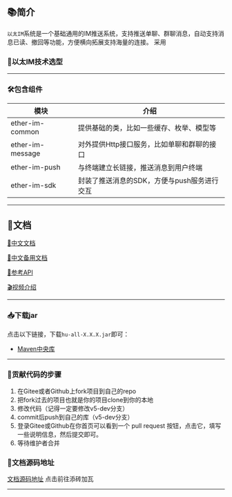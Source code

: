 ## 📚简介

`以太IM`系统是一个基础通用的IM推送系统，支持推送单聊、群聊消息，自动支持消息已读、撤回等功能，方便横向拓展支持海量的连接。
采用

### 🍺以太IM技术选型

-------------------------------------------------------------------------------

### 🛠️包含组件

| 模块               | 介绍                        |
|------------------|---------------------------|
| ether-im-common  | 提供基础的类，比如一些缓存、枚举、模型等      |
| ether-im-message | 对外提供Http接口服务，比如单聊和群聊的接口   |
| ether-im-push    | 与终端建立长链接，推送消息到用户终端        |
| ether-im-sdk     | 封装了推送消息的SDK，方便与push服务进行交互 |

-------------------------------------------------------------------------------

## 📝文档

[📘中文文档](https://doc.hutool.cn/pages/index/)

[📘中文备用文档](https://plus.hutool.cn/)

[📙参考API](https://apidoc.gitee.com/dromara/hutool/)

[🎬视频介绍](https://www.bilibili.com/video/BV1bQ4y1M7d9?p=2)

-------------------------------------------------------------------------------

### 📥下载jar

点击以下链接，下载`hu-all-X.X.X.jar`即可：

- [Maven中央库](https://repo1.maven.org/maven2/cn/hutool/hutool-all/5.8.32/)

-------------------------------------------------------------------------------

### 🧬贡献代码的步骤

1. 在Gitee或者Github上fork项目到自己的repo
2. 把fork过去的项目也就是你的项目clone到你的本地
3. 修改代码（记得一定要修改v5-dev分支）
4. commit后push到自己的库（v5-dev分支）
5. 登录Gitee或Github在你首页可以看到一个 pull request 按钮，点击它，填写一些说明信息，然后提交即可。
6. 等待维护者合并

### 📖文档源码地址

[文档源码地址](https://) 点击前往添砖加瓦

-------------------------------------------------------------------------------